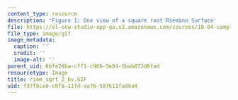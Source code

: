 ```yaml
---
content_type: resource
description: 'Figure 1: One view of a square root Riemann Surface'
file: https://ol-ocw-studio-app-qa.s3.amazonaws.com/courses/18-04-complex-variables-with-applications-fall-1999/f37f8ce9c0f811fdaa76587611fa09a4_riem_sqrt_Z_bv.GIF
file_type: image/gif
image_metadata:
  caption: ''
  credit: ''
  image-alt: ''
parent_uid: 6bfe28ba-cff1-c966-5e04-5bab872d6fad
resourcetype: Image
title: riem_sqrt_Z_bv.GIF
uid: f37f8ce9-c0f8-11fd-aa76-587611fa09a4
---
```

